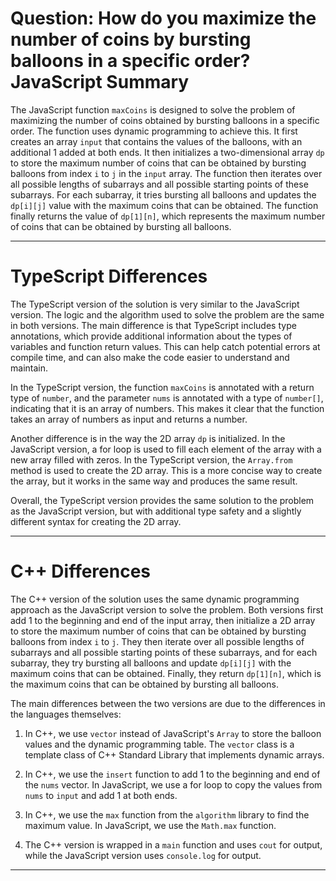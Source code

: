 # Question: How do you maximize the number of coins by bursting balloons in a specific order? JavaScript Summary

The JavaScript function `maxCoins` is designed to solve the problem of maximizing the number of coins obtained by bursting balloons in a specific order. The function uses dynamic programming to achieve this. It first creates an array `input` that contains the values of the balloons, with an additional 1 added at both ends. It then initializes a two-dimensional array `dp` to store the maximum number of coins that can be obtained by bursting balloons from index `i` to `j` in the `input` array. The function then iterates over all possible lengths of subarrays and all possible starting points of these subarrays. For each subarray, it tries bursting all balloons and updates the `dp[i][j]` value with the maximum coins that can be obtained. The function finally returns the value of `dp[1][n]`, which represents the maximum number of coins that can be obtained by bursting all balloons.

---

# TypeScript Differences

The TypeScript version of the solution is very similar to the JavaScript version. The logic and the algorithm used to solve the problem are the same in both versions. The main difference is that TypeScript includes type annotations, which provide additional information about the types of variables and function return values. This can help catch potential errors at compile time, and can also make the code easier to understand and maintain.

In the TypeScript version, the function `maxCoins` is annotated with a return type of `number`, and the parameter `nums` is annotated with a type of `number[]`, indicating that it is an array of numbers. This makes it clear that the function takes an array of numbers as input and returns a number.

Another difference is in the way the 2D array `dp` is initialized. In the JavaScript version, a for loop is used to fill each element of the array with a new array filled with zeros. In the TypeScript version, the `Array.from` method is used to create the 2D array. This is a more concise way to create the array, but it works in the same way and produces the same result.

Overall, the TypeScript version provides the same solution to the problem as the JavaScript version, but with additional type safety and a slightly different syntax for creating the 2D array.

---

# C++ Differences

The C++ version of the solution uses the same dynamic programming approach as the JavaScript version to solve the problem. Both versions first add 1 to the beginning and end of the input array, then initialize a 2D array to store the maximum number of coins that can be obtained by bursting balloons from index `i` to `j`. They then iterate over all possible lengths of subarrays and all possible starting points of these subarrays, and for each subarray, they try bursting all balloons and update `dp[i][j]` with the maximum coins that can be obtained. Finally, they return `dp[1][n]`, which is the maximum coins that can be obtained by bursting all balloons.

The main differences between the two versions are due to the differences in the languages themselves:

1. In C++, we use `vector` instead of JavaScript's `Array` to store the balloon values and the dynamic programming table. The `vector` class is a template class of C++ Standard Library that implements dynamic arrays.

2. In C++, we use the `insert` function to add 1 to the beginning and end of the `nums` vector. In JavaScript, we use a for loop to copy the values from `nums` to `input` and add 1 at both ends.

3. In C++, we use the `max` function from the `algorithm` library to find the maximum value. In JavaScript, we use the `Math.max` function.

4. The C++ version is wrapped in a `main` function and uses `cout` for output, while the JavaScript version uses `console.log` for output.

---
